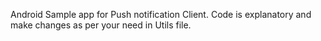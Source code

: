 Android Sample app for Push notification Client. Code is explanatory and make changes as per your need in Utils file.
